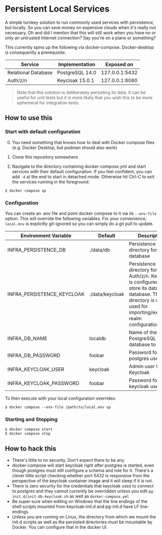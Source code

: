 # Persistent Local Services

A simple turnkey solution to run commonly used services with persistence, but locally. So you can save money on expensive clouds when it's really not necessary. Oh and did I mention that this will still work when you have no or only an untrusted Internet connection? Say you're on a plane or something?

This currently spins up the following via docker-compose. Docker-desktop is consequently a prerequisite.

| Service | Implementation | Exposed on |
|---------|----------------|------------|
| Relational Database | PostgreSQL 14.0 | 127.0.0.1:5432 | 
| Auth/z/n | Keycloak 15.0.1 | 127.0.0.1:8080 |

>Note that this solution is deliberately persisting its data. It can be useful for unit tests but it is more likely that you wish this to be more ephemeral for integration tests.

## How to use this

### Start with default configuration

0. You need something that knows how to deal with Docker compose files (e.g. Docker Desktop, but podman should also work)

1. Clone this repository somewhere

2. Navigate to the directory containing docker-compose.yml and start services with their default configuration. If you feel confident, you can add `-d` at the end to start in detached mode. Otherwise hit Ctrl-C to exit the services running in the foreground.

```shell
$ docker compose up
```

### Configuration

You can create an .env file and point docker compose to it via its `--env-file` option. This will override the following variables. For your convenience, `local.env` is explicitly git-ignored so you can simply do a git pull to update.

| Environment Variable | Default | Description |
|----------------------|---------|-------------|
| INFRA_PERSISTENCE_DB | ./data/db | Persistence directory for the database |
| INFRA_PERSISTENCE_KEYCLOAK | ./data/keycloak | Persistence directory for Auth/z/n. Keycloak is configured to store its data in the database. This directory is only used for importing/exporting realm configurations |
| INFRA_DB_NAME        | localdb | Name of the PostgreSQL database to spin up |
| INFRA_DB_PASSWORD    | foobar  | Password for the postgres user |
| INFRA_KEYCLOAK_USER  | keycloak | Admin user for Keycloak |
| INFRA_KEYCLOAK_PASSWORD | foobar | Password for the keycloak user |

To then execute with your local configuration overrides:

```shell
$ docker compose --env-file /path/to/local.env up
```

### Starting and Stopping

```shell
$ docker compose start
$ docker compose stop
```

## How to hack this

* There's little to no security. Don't expect there to be any.
* docker-compose will start keycloak right after postgres is started, even though postgres must still configure a schema and role for it. There's a clever little script checking whether port 5432 is responsive from the perspective of the keycloak container image and it will sleep if it is not.
* There is zero security for the credentials that keycloak uses to connect to postgres and they cannot currently be overridden unless you edit `pg-init.d/init-db-keycloak.sh` as well as `docker-compose.yml`
* Be super-sure when editing on Windows that the line endings of the shell scripts mounted from keycloak-init.d and pg-init.d have LF line-endings.
* Unless you are running on Linux, the directory from which we mount the init.d scripts as well as the persisted directories must be mountable by Docker. You can configure that in the docker UI.
